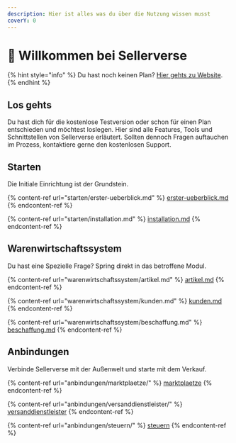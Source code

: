 ```yaml
---
description: Hier ist alles was du über die Nutzung wissen musst
coverY: 0
---
```


# 👋 Willkommen bei Sellerverse

{% hint style="info" %}
Du hast noch keinen Plan? [Hier gehts zu Website](https://www.google.de).
{% endhint %}

## Los gehts

Du hast dich für die kostenlose Testversion oder schon für einen Plan entschieden und möchtest loslegen. Hier sind alle Features, Tools und Schnittstellen von Sellerverse erläutert. Sollten dennoch Fragen auftauchen im Prozess, kontaktiere gerne den kostenlosen Support.

## Starten

Die Initiale Einrichtung ist der Grundstein.

{% content-ref url="starten/erster-ueberblick.md" %}
[erster-ueberblick.md](starten/erster-ueberblick.md)
{% endcontent-ref %}

{% content-ref url="starten/installation.md" %}
[installation.md](starten/installation.md)
{% endcontent-ref %}

## Warenwirtschaftssystem

Du hast eine Spezielle Frage? Spring direkt in das betroffene Modul.

{% content-ref url="warenwirtschaftssystem/artikel.md" %}
[artikel.md](warenwirtschaftssystem/artikel.md)
{% endcontent-ref %}

{% content-ref url="warenwirtschaftssystem/kunden.md" %}
[kunden.md](warenwirtschaftssystem/kunden.md)
{% endcontent-ref %}

{% content-ref url="warenwirtschaftssystem/beschaffung.md" %}
[beschaffung.md](warenwirtschaftssystem/beschaffung.md)
{% endcontent-ref %}

## Anbindungen

Verbinde Sellerverse mit der Außenwelt und starte mit dem Verkauf.

{% content-ref url="anbindungen/marktplaetze/" %}
[marktplaetze](anbindungen/marktplaetze/)
{% endcontent-ref %}

{% content-ref url="anbindungen/versanddienstleister/" %}
[versanddienstleister](anbindungen/versanddienstleister/)
{% endcontent-ref %}

{% content-ref url="anbindungen/steuern/" %}
[steuern](anbindungen/steuern/)
{% endcontent-ref %}

